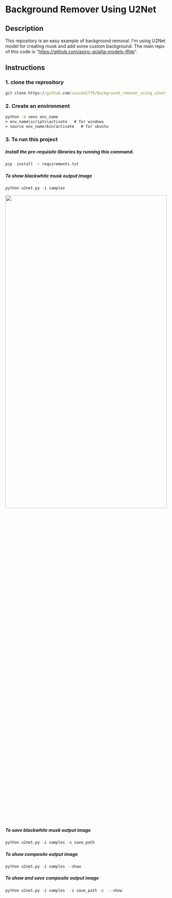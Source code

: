 # Background Remover Using U2Net
## Description
This repository is an easy example of background removal. I'm using U2Net model for creating musk and add some custom background. The main repo of this code is "https://github.com/axinc-ai/ailia-models-tflite".

## Instructions
### 1. clone the reprository
```cmd
git clone https://github.com/sazzad1779/Background_remover_using_u2net_.git
```

### 2. Create an environment
```cmd
python -m venv env_name
> env_name\scripts\activate   # for windows
> source env_name/bin/activate   # for ubuntu
```

### 3. To run this project
##### Install the pre-requisite libraries by running this command. 
```cmd
pip  install -r requirements.txt
```
##### To show blackwhite musk output image
```python 
python u2net.py -i samples
```
<img src="https://media.istockphoto.com/id/1370772148/photo/track-and-mountains-in-valle-del-lago-somiedo-nature-park-asturias-spain.webp?b=1&s=170667a&w=0&k=20&c=tXaaqmiE3UWRo6uC_xMvSZvNdDlvQBgEXqTs6brfqMk=" width="100%" height="50%">




##### To save blackwhite musk output image
```python 
python u2net.py -i samples -s save_path
```
##### To show composite output image
```python 
python u2net.py -i samples --show
```
##### To show and save composite output image
```python 
python u2net.py -i samples  -s save_path -c  --show
```



 
